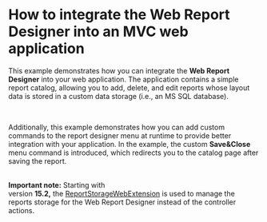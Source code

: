 # How to integrate the Web Report Designer into an MVC web application


This example demonstrates how you can integrate the <strong>Web Report Designer</strong> into your web application. The application contains a simple report catalog, allowing you to add, delete, and edit reports whose layout data is stored in a custom data storage (i.e., an MS SQL database).
<p> </p>
<p>Additionally, this example demonstrates how you can add custom commands to the report designer menu at runtime to provide better integration with your application. In the example, the custom <strong>Save&Close</strong> menu command is introduced, which redirects you to the catalog page after saving the report.</p>
<p> <br><strong>Important note:</strong> Starting with version <strong>15.2,</strong> the <a href="https://documentation.devexpress.com/XtraReports/clsDevExpressXtraReportsWebExtensionsReportStorageWebExtensiontopic.aspx">ReportStorageWebExtension</a> is used to manage the reports storage for the Web Report Designer instead of the controller actions. </p>

<br/>


